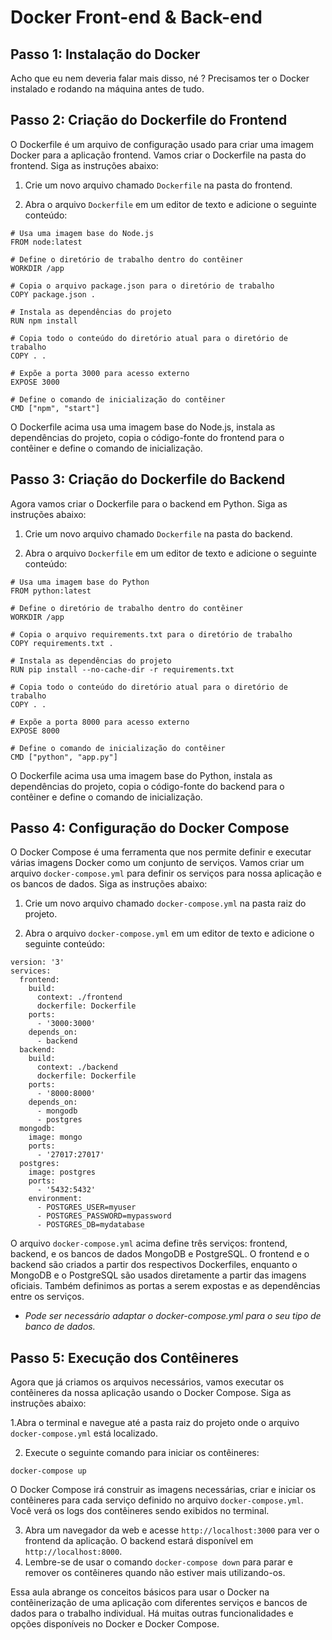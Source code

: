 # Docker Front-end & Back-end

## Passo 1: Instalação do Docker

Acho que eu nem deveria falar mais disso, né ?  Precisamos ter o Docker instalado e rodando na máquina antes de tudo. 


## Passo 2: Criação do Dockerfile do Frontend
O Dockerfile é um arquivo de configuração usado para criar uma imagem Docker para a aplicação frontend. Vamos criar o Dockerfile na pasta do frontend. Siga as instruções abaixo:

1.  Crie um novo arquivo chamado `Dockerfile` na pasta do frontend.
    
2.  Abra o arquivo `Dockerfile` em um editor de texto e adicione o seguinte conteúdo:

````
# Usa uma imagem base do Node.js
FROM node:latest

# Define o diretório de trabalho dentro do contêiner
WORKDIR /app

# Copia o arquivo package.json para o diretório de trabalho
COPY package.json .

# Instala as dependências do projeto
RUN npm install

# Copia todo o conteúdo do diretório atual para o diretório de trabalho
COPY . .

# Expõe a porta 3000 para acesso externo
EXPOSE 3000

# Define o comando de inicialização do contêiner
CMD ["npm", "start"]

````

O Dockerfile acima usa uma imagem base do Node.js, instala as dependências do projeto, copia o código-fonte do frontend para o contêiner e define o comando de inicialização.


## Passo 3: Criação do Dockerfile do Backend

Agora vamos criar o Dockerfile para o backend em Python. Siga as instruções abaixo:

1.  Crie um novo arquivo chamado `Dockerfile` na pasta do backend.
    
2.  Abra o arquivo `Dockerfile` em um editor de texto e adicione o seguinte conteúdo:

````
# Usa uma imagem base do Python
FROM python:latest

# Define o diretório de trabalho dentro do contêiner
WORKDIR /app

# Copia o arquivo requirements.txt para o diretório de trabalho
COPY requirements.txt .

# Instala as dependências do projeto
RUN pip install --no-cache-dir -r requirements.txt

# Copia todo o conteúdo do diretório atual para o diretório de trabalho
COPY . .

# Expõe a porta 8000 para acesso externo
EXPOSE 8000

# Define o comando de inicialização do contêiner
CMD ["python", "app.py"]
````

O Dockerfile acima usa uma imagem base do Python, instala as dependências do projeto, copia o código-fonte do backend para o contêiner e define o comando de inicialização.


## Passo 4: Configuração do Docker Compose

O Docker Compose é uma ferramenta que nos permite definir e executar várias imagens Docker como um conjunto de serviços. Vamos criar um arquivo `docker-compose.yml` para definir os serviços para nossa aplicação e os bancos de dados. Siga as instruções abaixo:

1.  Crie um novo arquivo chamado `docker-compose.yml` na pasta raiz do projeto.
    
2.  Abra o arquivo `docker-compose.yml` em um editor de texto e adicione o seguinte conteúdo:
````
version: '3'
services:
  frontend:
    build:
      context: ./frontend
      dockerfile: Dockerfile
    ports:
      - '3000:3000'
    depends_on:
      - backend
  backend:
    build:
      context: ./backend
      dockerfile: Dockerfile
    ports:
      - '8000:8000'
    depends_on:
      - mongodb
      - postgres
  mongodb:
    image: mongo
    ports:
      - '27017:27017'
  postgres:
    image: postgres
    ports:
      - '5432:5432'
    environment:
      - POSTGRES_USER=myuser
      - POSTGRES_PASSWORD=mypassword
      - POSTGRES_DB=mydatabase
````

O arquivo `docker-compose.yml` acima define três serviços: frontend, backend, e os bancos de dados MongoDB e PostgreSQL. O frontend e o backend são criados a partir dos respectivos Dockerfiles, enquanto o MongoDB e o PostgreSQL são usados diretamente a partir das imagens oficiais. Também definimos as portas a serem expostas e as dependências entre os serviços.

* *Pode ser necessário adaptar o docker-compose.yml para o seu tipo de banco de dados.*


## Passo 5: Execução dos Contêineres

Agora que já criamos os arquivos necessários, vamos executar os contêineres da nossa aplicação usando o Docker Compose. Siga as instruções abaixo:

1.Abra o terminal e navegue até a pasta raiz do projeto onde o arquivo `docker-compose.yml` está localizado.
    
2.  Execute o seguinte comando para iniciar os contêineres:
````
docker-compose up
````


O Docker Compose irá construir as imagens necessárias, criar e iniciar os contêineres para cada serviço definido no arquivo `docker-compose.yml`. Você verá os logs dos contêineres sendo exibidos no terminal.

3.  Abra um navegador da web e acesse `http://localhost:3000` para ver o frontend da aplicação. O backend estará disponível em `http://localhost:8000`.
4. Lembre-se de usar o comando `docker-compose down` para parar e remover os contêineres quando não estiver mais utilizando-os.


Essa aula abrange os conceitos básicos para usar o Docker na contêinerização de uma aplicação com diferentes serviços e bancos de dados para o trabalho individual. Há muitas outras funcionalidades e opções disponíveis no Docker e Docker Compose.
